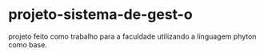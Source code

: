 # projeto-sistema-de-gest-o
projeto feito como trabalho para a faculdade utilizando a linguagem phyton como base.
